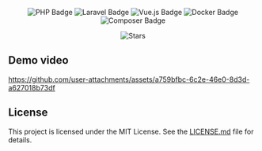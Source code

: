 <p align="center">
    <img src="https://img.shields.io/badge/PHP-777BB4?style=for-the-badge&logo=php&logoColor=white" alt="PHP Badge" />
    <img src="https://img.shields.io/badge/Laravel-FF2D20?style=for-the-badge&logo=laravel&logoColor=white" alt="Laravel Badge" />
    <img src="https://img.shields.io/badge/Vue%20js-35495E?style=for-the-badge&logo=vuedotjs&logoColor=4FC08D" alt="Vue.js Badge" />
    <img src="https://img.shields.io/badge/Docker-2CA5E0?style=for-the-badge&logo=docker&logoColor=white" alt="Docker Badge" />
    <img src="https://img.shields.io/badge/Composer-885630?style=for-the-badge&logo=Composer&logoColor=white" alt="Composer Badge" />
</p>

<p align="center">
<img src="https://img.shields.io/github/stars/perisicnikola37/laravel-inertiajs-vuejs-single-page-application" alt="Stars">
</p>

## Demo video

https://github.com/user-attachments/assets/a759bfbc-6c2e-46e0-8d3d-a627018b73df

## License

This project is licensed under the MIT License. See the [LICENSE.md](LICENSE.md) file for details.
